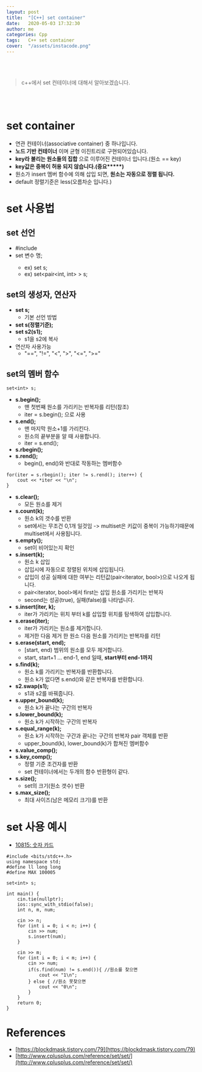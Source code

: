 ```yaml
---
layout: post
title:  "[C++] set container"
date:   2020-05-03 17:32:30
author: me
categories: Cpp
tags:	C++ set container
cover:  "/assets/instacode.png"
---
```


<br/>
<br/>

> c++에서 set 컨테이너에 대해서 알아보겠습니다.

<br/>
<br/>

# set container
* 연관 컨테이너(associative container) 중 하나입니다.
* __노드 기반 컨테이너__ 이며 균형 이진트리로 구현되어있습니다.
* __key라 불리는 원소들의 집합__ 으로 이루어진 컨테이너 입니다.(원소 == key)
* __key값은 중복이 허용 되지 않습니다.(중요*****)__
* 원소가 insert 멤버 함수에 의해 삽입 되면, __원소는 자동으로 정렬 됩니다.__
* default 정렬기준은 less(오름차순 입니다.)

# set 사용법

## set 선언
* #include <set>
* set<type> 변수 명;
  + ex) set<int> s;
  + ex) set<pair<int, int> > s;

## set의 생성자, 연산자
* __set<int> s;__
  + 기본 선언 방법
* __set<int> s(정렬기준);__
* __set<int> s2(s1);__
  + s1을 s2에 복사
* 연산자 사용가능
  + "==", "!=", "<", ">", "<=", ">="

## set의 멤버 함수

```
set<int> s;
```

* __s.begin();__
  + 맨 첫번째 원소를 가리키는 반복자를 리턴(참조)
  + iter = s.begin(); 으로 사용
* __s.end();__
  + 맨 마지막 원소+1를 가리킨다.
  + 원소의 끝부분을 알 때 사용합니다.
  + iter = s.end();
* __s.rbegin();__
* __s.rend();__
  + begin(), end()와 반대로 작동하는 멤버함수

```
for(iter = s.rbegin(); iter != s.rend(); iter++) {
    cout << *iter << "\n";
}
```

* __s.clear();__
  + 모든 원소를 제거
* __s.count(k);__
  + 원소 k의 갯수를 반환
  + set에서는 무조건 0,1개 일것임 -> multiset은 키값이 중복이 가능하기때문에 multiset에서 사용됩니다.
* __s.empty();__
  + set이 비어있는지 확인
* __s.insert(k);__
  + 원소 k 삽입
  + 삽입시에 자동으로 정렬된 위치에 삽입됩니다.
  + 삽입이 성공 실패에 대한 여부는 리턴값(pair<iterator, bool>)으로 나오게 됩니다.
  + pair<iterator, bool>에서 first는 삽입 원소를 가리키는 반복자
  + second는 성공(true), 실패(false)를 나타냅니다.
* __s.insert(iter, k);__
  + iter가 가리키는 위치 부터 k를 삽입할 위치를 탐색하여 삽입합니다.
* __s.erase(iter);__
  + iter가 가리키는 원소를 제거합니다.
  + 제거한 다음 제거 한 원소 다음 원소를 가리키는 반복자를 리턴
* __s.erase(start, end);__
  + [start, end) 범위의 원소를 모두 제거합니다.
  + start, start+1 ... end-1, end 일때, __start부터 end-1까지__
* __s.find(k);__
  + 원소 k를 가리키는 반복자를 반환합니다.
  + 원소 k가 없다면 s.end()와 같은 반복자를 반환합니다.
* __s2.swap(s1);__
  + s1과 s2를 바꿔줍니다.
* __s.upper_bound(k);__
  + 원소 k가 끝나는 구간의 반복자
* __s.lower_bound(k);__
  + 원소 k가 시작하는 구간의 반복자
* __s.equal_range(k);__
  + 원소 k가 시작하는 구간과 끝나는 구간의 반복자 pair 객체를 반환
  + upper_bound(k), lower_bound(k)가 합쳐진 멤버함수
* __s.value_comp();__
* __s.key_comp();__
  + 정렬 기준 조건자를 반환
  + set 컨테이너에서는 두개의 함수 반환형이 같다.
* __s.size();__
  + set의 크기(원소 갯수) 반환
* __s.max_size();__
  + 최대 사이즈(남은 메모리 크기)를 반환


# set 사용 예시

* [10815: 숫자 카드](https://www.acmicpc.net/problem/10815)

```
#include <bits/stdc++.h>
using namespace std;
#define ll long long
#define MAX 100005

set<int> s;

int main() {
    cin.tie(nullptr);
    ios::sync_with_stdio(false);
    int n, m, num;
   
    cin >> n;
    for (int i = 0; i < n; i++) {
        cin >> num;
        s.insert(num);
    }

    cin >> m;
    for (int i = 0; i < m; i++) {
        cin >> num;
        if(s.find(num) != s.end()){ //원소를 찾으면
            cout << "1\n";
        } else { //원소 못찾으면
            cout << "0\n";
        }
    }
    return 0;
}
```

# References
* [https://blockdmask.tistory.com/79](https://blockdmask.tistory.com/79)
* [http://www.cplusplus.com/reference/set/set/](http://www.cplusplus.com/reference/set/set/)